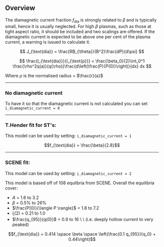 

## Overview

The diamagnetic current fraction $f_{\text{dia}}$ is strongly related to $\beta$ and is typically small,
hence it is usually neglected.  For high $\beta$ plasmas, such as those at tight
aspect ratio, it should be included and two scalings are offered.  If the diamagnetic
current is expected to be above one per cent of the plasma current, a warning
is issued to calculate it.

$$
J_{\text{dia}} = \frac{RB_{\theta}}{B^2}\frac{dP}{d\psi}
$$

$$
\frac{I_{\text{dia}}}{I_{\text{p}}} = \frac{\beta_0}{2}\int_0^1 \frac{\rho^2q(a)}{q(\rho)}\frac{d\left(\frac{P}{P(0)}\right)}{dx} dx
$$

Where $\rho$ is the normalised radius = $\frac{r}{a}$

-----------------------------------

### No diamagnetic current 

To have it so that the diamagnetic current is not calculated you can set `i_diamagnetic_current = 0`

------------------------------------

### T.Hender fit for ST's:

This model can be used by setting: `i_diamagnetic_current = 1`


$$f_{\text{dia}} = \frac{\beta}{2.8}$$



------------------------------------

###  SCENE fit:

This model can be used by setting: `i_diamagnetic_current = 2`

This model is based off of 108 equlibria from SCENE.
Overall the equilibria cover: 

- $A$ = 1.6 to 3.2
- $\beta$ = 0.5% to 26%
- $\frac{P(0)}{\langle P \rangle}$ = 1.8 to 7.2
- $l_i$(2) = 0.21 to 1.0
- $\frac{q_{95}}{q(0)}$ = 0.9 to 16 \ \ (i.e. deeply hollow current to very peaked)

$$f_{\text{dia}} = 0.414 \space \beta \space \left(\frac{0.1 q_{95}}{q_0} + 0.44\right)$$